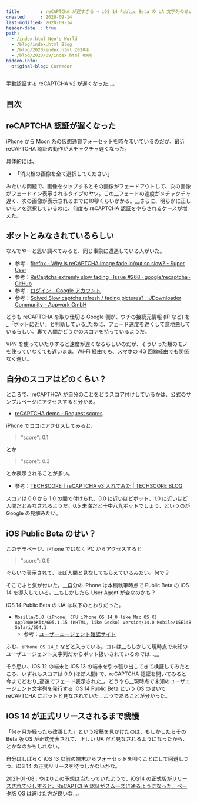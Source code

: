 ```yaml
---
title        : reCAPTCHA が遅すぎる → iOS 14 Public Beta の UA 文字列のせいでした
created      : 2020-09-14
last-modified: 2020-09-14
header-date  : true
path:
  - /index.html Neo's World
  - /blog/index.html Blog
  - /blog/2020/index.html 2020年
  - /blog/2020/09/index.html 09月
hidden-info:
  original-blog: Corredor
---
```


手動認証する reCAPTCHA v2 が遅くなった…。

## 目次

## reCAPTCHA 認証が遅くなった

iPhone から Moon 系の仮想通貨フォーセットを時々叩いているのだが、最近 reCAPTCHA 認証の動作がメチャクチャ遅くなった。

具体的には、

- 「消火栓の画像を全て選択してください」

みたいな問題で、画像をタップするとその画像がフェードアウトして、次の画像がフェードイン表示されるタイプのヤツ。この__フェードの速度がメチャクチャ遅く、次の画像が表示されるまでに10秒くらいかかる。__さらに、明らかに正しいモノを選択しているのに、何度も reCAPTCHA 認証をやらされるケースが増えた。

## ボットとみなされているらしい

なんでやーと思い調べてみると、同じ事象に遭遇している人がいた。

- 参考：[firefox - Why is reCAPTCHA image fade in/out so slow? - Super User](https://superuser.com/questions/1337801/why-is-recaptcha-image-fade-in-out-so-slow)
- 参考：[ReCaptcha extremly slow fading · Issue #268 · google/recaptcha · GitHub](https://github.com/google/recaptcha/issues/268)
- 参考：[ログイン - Google アカウント](https://groups.google.com/g/recaptcha/c/LEjhzp7AGAU?pli=1)
- 参考：[Solved Slow captcha refresh / fading pictures? - JDownloader Community - Appwork GmbH](https://board.jdownloader.org/showthread.php?t=76700)

どうも reCAPTCHA を取り仕切る Google 側が、ウチの接続元情報 (IP など) を_「ボットに近い」と判断している_ために、フェード速度を遅くして意地悪しているらしい。裏で人間かどうかのスコアを持っているようだ。

VPN を使っていたりすると速度が遅くなるらしいのだが、そういった類のモノを使っていなくても遅いまま。Wi-Fi 経由でも、スマホの 4G 回線経由でも関係なく遅い。

## 自分のスコアはどのくらい？

ところで、reCAPTHCA が自分のことをどうスコア付けしているかは、公式のサンプルページにアクセスすると分かる。

- [reCAPTCHA demo - Request scores](https://recaptcha-demo.appspot.com/recaptcha-v3-request-scores.php)

iPhone でココにアクセスしてみると、

> "score": 0.1

とか

> "score": 0.3

とか表示されることが多い。

- 参考：[TECHSCORE｜reCAPTCHA v3 入れてみた | TECHSCORE BLOG](https://www.techscore.com/blog/2018/12/06/recaptcha-v3/)

スコアは 0.0 から 1.0 の間で付けられ、0.0 に近いほどボット、1.0 に近いほど人間だとみなされるようだ。0.5 未満だと十中八九ボットでしょう、というのが Google の見解みたい。

## iOS Public Beta のせい？

このデモページ、iPhone ではなく PC からアクセスすると

> "score": 0.9

ぐらいで表示されて、ほぼ人間と見なしてもらえているみたい。何で？

そこでふと気が付いた。__自分の iPhone は本稿執筆時点で Public Beta の iOS 14 を導入している。__もしかしたら User Agent が変なのかも？

iOS 14 Public Beta の UA は以下のとおりだった。

- `Mozilla/5.0 (iPhone; CPU iPhone OS 14_0 like Mac OS X) AppleWebKit/605.1.15 (KHTML, like Gecko) Version/14.0 Mobile/15E148 Safari/604.1`
  - 参考：[ユーザーエージェント確認サイト](https://www.cloudgate.jp/ua.php)

ふむ、`iPhone OS 14_0` などと入っている。コレは__もしかして現時点で未知のユーザエージェント文字列だからボット扱いされているのでは…__

そう思い、iOS 12 の端末と iOS 13 の端末を引っ張り出してきて検証してみたところ、いずれもスコアは 0.9 (ほぼ人間) で、reCAPTCHA 認証を開いてみると今までどおり_高速でフェード表示された_。どうやら__現時点で未知のユーザエージェント文字列を発行する iOS 14 Public Beta という OS のせいで reCAPTCHA にボットと見なされていた__ようであることが分かった。

## iOS 14 が正式リリースされるまで我慢

「何ヶ月か経ったら改善した」という投稿を見かけたのは、もしかしたらその Beta 版 OS が正式発表されて、正しい UA だと見なされるようになったから、とかなのかもしれない。

自分はしばらく iOS 13 以前の端末からフォーセットを叩くことにして回避しつつ、iOS 14 の正式リリースを待つしかないかな。

<ins class="ins-block">

2021-01-08 : やはりこの予想は当たっていたようで、iOS14 の正式版がリリースされて少しすると、ReCAPTCHA 認証がスムーズに通るようになった。ベータ版 OS は避けた方が良いな…。

</ins>
